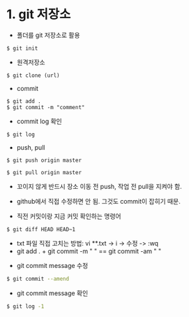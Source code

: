 # 1. git 저장소

- 폴더를 git 저장소로 활용

```
$ git init
```

- 원격저장소

```
$ git clone (url)
```

- commit

```
$ git add .
$ git commit -m "comment"
```

- commit log 확인

```
$ git log
```

- push, pull

```
$ git push origin master
```

```
$ git pull origin master
```

* 꼬이지 않게 반드시 장소 이동 전 push, 작업 전 pull을 지켜야 함.

- github에서 직접 수정하면 안 됨. 그것도 commit이 잡히기 때문.



- 직전 커밋이랑 지금 커밋 확인하는 명령어

```
$ git diff HEAD HEAD~1
```



- txt 파일 직접 고치는 방법: vi **.txt -> i -> 수정 -> :wq
- git add . + git commit -m " " == git commit -am " "



* git commit message 수정

```bash
$ git commit --amend
```

* git commit message 확인

```bash
$ git log -1
```

